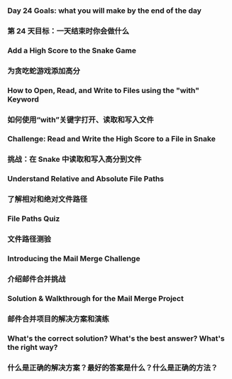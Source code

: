 ### Day 24 Goals: what you will make by the end of the day
### 第 24 天目标：一天结束时你会做什么

### Add a High Score to the Snake Game
### 为贪吃蛇游戏添加高分

### How to Open, Read, and Write to Files using the "with" Keyword
### 如何使用“with”关键字打开、读取和写入文件

### Challenge: Read and Write the High Score to a File in Snake
### 挑战：在 Snake 中读取和写入高分到文件

### Understand Relative and Absolute File Paths
### 了解相对和绝对文件路径

### File Paths Quiz
### 文件路径测验

### Introducing the Mail Merge Challenge
### 介绍邮件合并挑战

### Solution & Walkthrough for the Mail Merge Project
### 邮件合并项目的解决方案和演练

### What's the correct solution? What's the best answer? What's the right way?
### 什么是正确的解决方案？最好的答案是什么？什么是正确的方法？